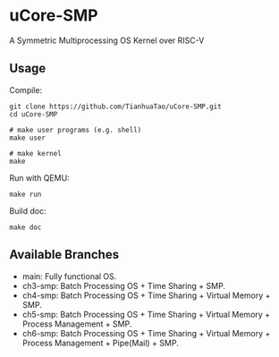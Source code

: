 # uCore-SMP
A Symmetric Multiprocessing OS Kernel over RISC-V

## Usage

Compile:

```shell
git clone https://github.com/TianhuaTao/uCore-SMP.git
cd uCore-SMP

# make user programs (e.g. shell)
make user

# make kernel
make
```

Run with QEMU:

```shell
make run
```

Build doc:

```shell
make doc
```

## Available Branches

- main: Fully functional OS.
- ch3-smp: Batch Processing OS + Time Sharing + SMP.
- ch4-smp: Batch Processing OS + Time Sharing + Virtual Memory + SMP.
- ch5-smp: Batch Processing OS + Time Sharing + Virtual Memory + Process Management + SMP.
- ch6-smp: Batch Processing OS + Time Sharing + Virtual Memory + Process Management + Pipe(Mail) + SMP.

